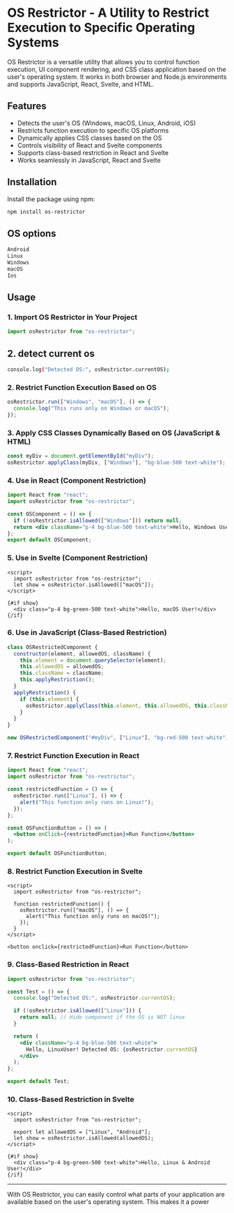 # OS Restrictor - A Utility to Restrict Execution to Specific Operating Systems

OS Restrictor is a versatile utility that allows you to control function execution, UI component rendering, and CSS class application based on the user's operating system. It works in both browser and Node.js environments and supports JavaScript, React, Svelte, and HTML.

## Features
- Detects the user's OS (Windows, macOS, Linux, Android, iOS)
- Restricts function execution to specific OS platforms
- Dynamically applies CSS classes based on the OS
- Controls visibility of React and Svelte components
- Supports class-based restriction in React and Svelte
- Works seamlessly in JavaScript, React and Svelte 

## Installation

Install the package using npm:
```sh
npm install os-restrictor
```

## OS options 
```sh
Android
Linux 
Windows
macOS
Ios
```


## Usage

### 1. Import OS Restrictor in Your Project
```js
import osRestrictor from "os-restrictor";
```

## 2. detect current os 
```sh
console.log("Detected OS:", osRestrictor.currentOS);
```

### 2. Restrict Function Execution Based on OS
```js
osRestrictor.run(["Windows", "macOS"], () => {
  console.log("This runs only on Windows or macOS");
});
```

### 3. Apply CSS Classes Dynamically Based on OS (JavaScript & HTML)
```js
const myDiv = document.getElementById("myDiv");
osRestrictor.applyClass(myDiv, ["Windows"], "bg-blue-500 text-white");
```

### 4. Use in React (Component Restriction)
```jsx
import React from "react";
import osRestrictor from "os-restrictor";

const OSComponent = () => {
  if (!osRestrictor.isAllowed(["Windows"])) return null;
  return <div className="p-4 bg-blue-500 text-white">Hello, Windows User!</div>;
};
export default OSComponent;
```

### 5. Use in Svelte (Component Restriction)
```svelte
<script>
  import osRestrictor from "os-restrictor";
  let show = osRestrictor.isAllowed(["macOS"]);
</script>

{#if show}
  <div class="p-4 bg-green-500 text-white">Hello, macOS User!</div>
{/if}
```

### 6. Use in JavaScript (Class-Based Restriction)
```js
class OSRestrictedComponent {
  constructor(element, allowedOS, className) {
    this.element = document.querySelector(element);
    this.allowedOS = allowedOS;
    this.className = className;
    this.applyRestriction();
  }
  applyRestriction() {
    if (this.element) {
      osRestrictor.applyClass(this.element, this.allowedOS, this.className);
    }
  }
}

new OSRestrictedComponent("#myDiv", ["Linux"], "bg-red-500 text-white");
```

### 7. Restrict Function Execution in React
```jsx
import React from "react";
import osRestrictor from "os-restrictor";

const restrictedFunction = () => {
  osRestrictor.run(["Linux"], () => {
    alert("This function only runs on Linux!");
  });
};

const OSFunctionButton = () => (
  <button onClick={restrictedFunction}>Run Function</button>
);

export default OSFunctionButton;
```

### 8. Restrict Function Execution in Svelte
```svelte
<script>
  import osRestrictor from "os-restrictor";

  function restrictedFunction() {
    osRestrictor.run(["macOS"], () => {
      alert("This function only runs on macOS!");
    });
  }
</script>

<button onclick={restrictedFunction}>Run Function</button>
```

### 9. Class-Based Restriction in React
```jsx
import osRestrictor from "os-restrictor";

const Test = () => {
  console.log("Detected OS:", osRestrictor.currentOS);

  if (!osRestrictor.isAllowed(["Linux"])) {
    return null; // Hide component if the OS is NOT linux
  }

  return (
    <div className="p-4 bg-blue-500 text-white">
      Hello, LinuxUser! Detected OS: {osRestrictor.currentOS}
    </div>
  );
};

export default Test;

```

### 10. Class-Based Restriction in Svelte
```svelte
<script>
  import osRestrictor from "os-restrictor";
  
  export let allowedOS = ["Linux", "Android"];
  let show = osRestrictor.isAllowed(allowedOS);
</script>

{#if show}
  <div class="p-4 bg-green-500 text-white">Hello, Linux & Android User!</div>
{/if}
```

---

With OS Restrictor, you can easily control what parts of your application are available based on the user's operating system. This makes it a power